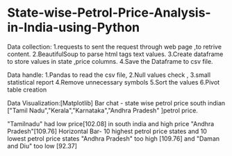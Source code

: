 # State-wise-Petrol-Price-Analysis-in-India-using-Python
Data collection:
1.requests to sent the request through web page ,to retrive content. 
2.BeautifulSoup to parse html tags text values.
3.Create dataframe to store values in state ,price columns.
4.Save the Dataframe to csv file.

Data handle:
1.Pandas to read the csv file,
2.Null values check , 
3.small statistical report
4.Remove unnecessary symbols
5.Sort the values
6.Pivot table creation

Data Visualization:[Matplotlib]
Bar chat - state wise petrol price 
south indian ["Tamil Nadu","Kerala","Karnataka","Andhra Pradesh" ]petrol price.

"Tamilnadu" had low price[102.08] in south india and high price "Andhra Pradesh"[109.76]
Horizontal Bar- 10 highest petrol price states and 10 lowest petrol price states 
"Andhra Pradesh" too high [109.76] and "Daman and Diu" too low [92.37]






